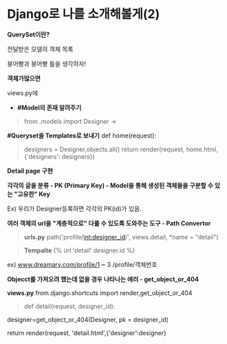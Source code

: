 # Django로 나를 소개해볼게(2)

**QuerySet이란?**

전달받은 모델의 객체 목록

붕어빵과 붕어빵 틀을 생각하자!


**객체가많으면**

views.py에

* **#Model의 존재 알려주기**
> from .models import Designer -> 

**#Queryset을 Templates로 보내기**
def home(request):
>designers = Designer,objects.all()
return render(request, home.html, {'designers': designers})

**Detail page 구현**

**각각의 글을 분류 - PK (Primary Key) - Model을 통해 생성된 객체들을 구분할 수 있는 "고유한" Key**

Ex) 우리가 Designer등록하면 각각의 PK(id)가 있음.

**여러 객체의 url을 "계층적으로" 다룰 수 있도록 도와주는 도구 - Path Convertor**

>**urls.py** path('profile/<int:designer_id>/', views.detail, *name = "detail")

>**Tempalte** {% url 'detail' designer.id %}

ex) www.dreamary.com/profile/1 ~ 3   /profile/객체번호

**Objecct를 가져오려 했는데 없을 경우 나타나는 에러 - get_object_or_404**

**views.py** from django.shortcuts import render,get_object_or_404

>def detail(request, designer_id): 

designer=get_object_or_404(Designer, pk = designer_id)

return render(request, 'detail.html',{'designer':designer}
